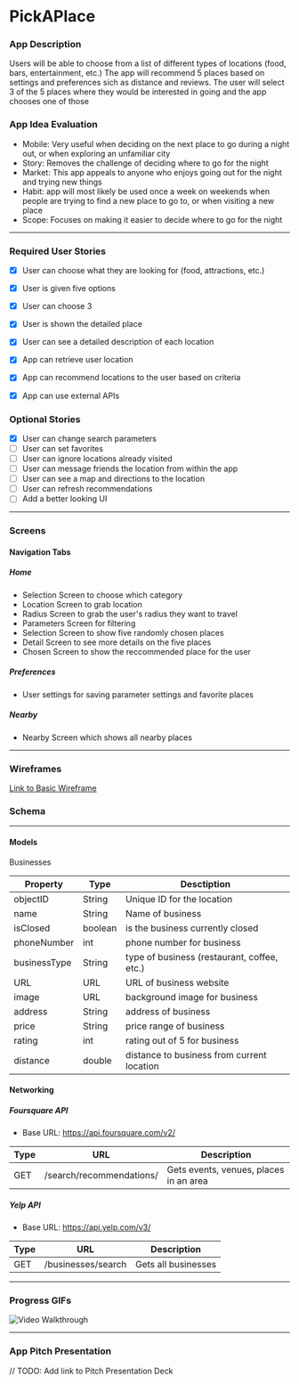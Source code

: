 # PickAPlace

### App Description
Users will be able to choose from a list of different types of locations (food, bars, entertainment, etc.)
The app will recommend 5 places based on settings and preferences sich as distance and reviews.
The user will select 3 of the 5 places where they would be interested in going and the app chooses one of those

### App Idea Evaluation
- Mobile:
  Very useful when deciding on the next place to go during a night out, or when exploring an unfamiliar city
- Story:
  Removes the challenge of deciding where to go for the night
- Market:
  This app appeals to anyone who enjoys going out for the night and trying new things
- Habit:
  app will most likely be used once a week on weekends when people are trying to find a new place to go to, or when visiting a new place
- Scope:
  Focuses on making it easier to decide where to go for the night

---

### Required User Stories
- [X] User can choose what they are looking for (food, attractions, etc.)
- [X] User is given five options
- [X] User can choose 3
- [X] User is shown the detailed place
- [X] User can see a detailed description of each location
- [X] App can retrieve user location
- [X] App can recommend locations to the user based on criteria
- [X] App can use external APIs


### Optional Stories
- [X] User can change search parameters
- [ ] User can set favorites
- [ ] User can ignore locations already visited
- [ ] User can message friends the location from within the app
- [ ] User can see a map and directions to the location
- [ ] User can refresh recommendations
- [ ] Add a better looking UI

---


### Screens

#### Navigation Tabs

##### Home
- Selection Screen to choose which category
- Location Screen to grab location
- Radius Screen to grab the user's radius they want to travel
- Parameters Screen for filtering
- Selection Screen to show five randomly chosen places
- Detail Screen to see more details on the five places
- Chosen Screen to show the reccommended place for the user

##### Preferences
- User settings for saving parameter settings and favorite places

##### Nearby
- Nearby Screen which shows all nearby places

---

### Wireframes
[Link to Basic Wireframe](https://github.com/keithatan/PickAPlaceiOS/blob/master/BasicWireframe.pdf)


### Schema
---
#### Models
Businesses

| Property     | Type    | Desctiption                                 |
|--------------|---------|---------------------------------------------|
| objectID     | String  | Unique ID for the location                  |
| name         | String  | Name of business                            |
| isClosed     | boolean | is the business currently closed            |
| phoneNumber  | int     | phone number for business                   |
| businessType | String  | type of business (restaurant, coffee, etc.) |
| URL          | URL     | URL of business website                     |
| image        | URL     | background image for business               |
| address      | String  | address of business                         |
| price        | String  | price range of business                     |
| rating       | int     | rating out of 5 for business                |
| distance     | double  | distance to business from current location  |

#### Networking

##### Foursquare API
- Base URL: https://api.foursquare.com/v2/

| Type         | URL                       | Description                                 |
|--------------|---------------------------|---------------------------------------------|
| GET          | /search/recommendations/  | Gets events, venues, places in an area      |

##### Yelp API
- Base URL: https://api.yelp.com/v3/

| Type         | URL                 | Description                                 |
|--------------|---------------------|---------------------------------------------|
| GET          | /businesses/search  | Gets all businesses                         |


---

### Progress GIFs
<img src='https://github.com/pickaplace-ios/PickAPlaceiOS/blob/master/PickAPlaceiOSP1.gif?raw=true' title='PickAPlace Walkthrough' width='' alt='Video Walkthrough' />

---

### App Pitch Presentation
// TODO: Add link to Pitch Presentation Deck
